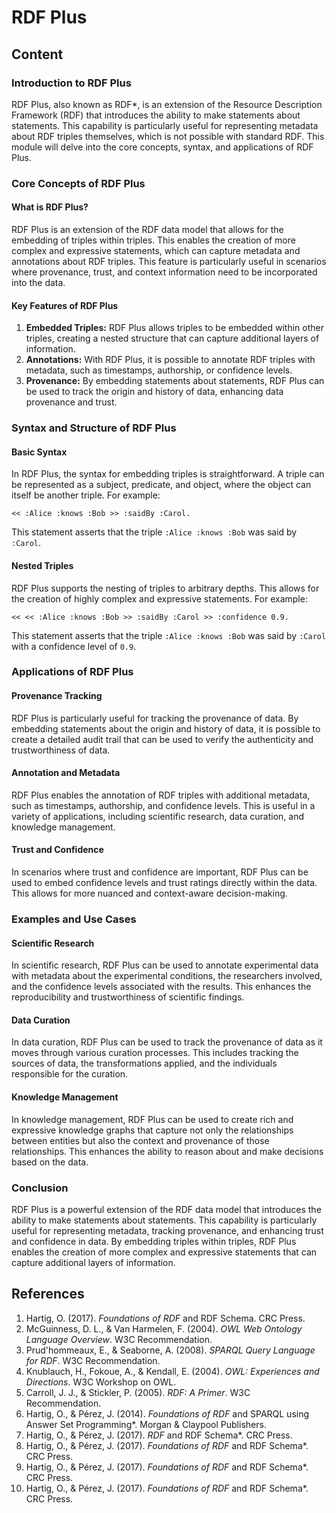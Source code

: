 # RDF Plus

## Content

### Introduction to RDF Plus

RDF Plus, also known as RDF\*, is an extension of the Resource Description Framework (RDF) that introduces the ability to make statements about statements. This capability is particularly useful for representing metadata about RDF triples themselves, which is not possible with standard RDF. This module will delve into the core concepts, syntax, and applications of RDF Plus.

### Core Concepts of RDF Plus

#### What is RDF Plus?

RDF Plus is an extension of the RDF data model that allows for the embedding of triples within triples. This enables the creation of more complex and expressive statements, which can capture metadata and annotations about RDF triples. This feature is particularly useful in scenarios where provenance, trust, and context information need to be incorporated into the data.

#### Key Features of RDF Plus

1. **Embedded Triples:** RDF Plus allows triples to be embedded within other triples, creating a nested structure that can capture additional layers of information.
2. **Annotations:** With RDF Plus, it is possible to annotate RDF triples with metadata, such as timestamps, authorship, or confidence levels.
3. **Provenance:** By embedding statements about statements, RDF Plus can be used to track the origin and history of data, enhancing data provenance and trust.

### Syntax and Structure of RDF Plus

#### Basic Syntax

In RDF Plus, the syntax for embedding triples is straightforward. A triple can be represented as a subject, predicate, and object, where the object can itself be another triple. For example:

```
<< :Alice :knows :Bob >> :saidBy :Carol.
```

This statement asserts that the triple `:Alice :knows :Bob` was said by `:Carol`.

#### Nested Triples

RDF Plus supports the nesting of triples to arbitrary depths. This allows for the creation of highly complex and expressive statements. For example:

```
<< << :Alice :knows :Bob >> :saidBy :Carol >> :confidence 0.9.
```

This statement asserts that the triple `:Alice :knows :Bob` was said by `:Carol` with a confidence level of `0.9`.

### Applications of RDF Plus

#### Provenance Tracking

RDF Plus is particularly useful for tracking the provenance of data. By embedding statements about the origin and history of data, it is possible to create a detailed audit trail that can be used to verify the authenticity and trustworthiness of data.

#### Annotation and Metadata

RDF Plus enables the annotation of RDF triples with additional metadata, such as timestamps, authorship, and confidence levels. This is useful in a variety of applications, including scientific research, data curation, and knowledge management.

#### Trust and Confidence

In scenarios where trust and confidence are important, RDF Plus can be used to embed confidence levels and trust ratings directly within the data. This allows for more nuanced and context-aware decision-making.

### Examples and Use Cases

#### Scientific Research

In scientific research, RDF Plus can be used to annotate experimental data with metadata about the experimental conditions, the researchers involved, and the confidence levels associated with the results. This enhances the reproducibility and trustworthiness of scientific findings.

#### Data Curation

In data curation, RDF Plus can be used to track the provenance of data as it moves through various curation processes. This includes tracking the sources of data, the transformations applied, and the individuals responsible for the curation.

#### Knowledge Management

In knowledge management, RDF Plus can be used to create rich and expressive knowledge graphs that capture not only the relationships between entities but also the context and provenance of those relationships. This enhances the ability to reason about and make decisions based on the data.

### Conclusion

RDF Plus is a powerful extension of the RDF data model that introduces the ability to make statements about statements. This capability is particularly useful for representing metadata, tracking provenance, and enhancing trust and confidence in data. By embedding triples within triples, RDF Plus enables the creation of more complex and expressive statements that can capture additional layers of information.

## References

1. Hartig, O. (2017). _Foundations of RDF_ and RDF Schema. CRC Press.
2. McGuinness, D. L., & Van Harmelen, F. (2004). _OWL Web Ontology Language Overview_. W3C Recommendation.
3. Prud'hommeaux, E., & Seaborne, A. (2008). _SPARQL Query Language for RDF_. W3C Recommendation.
4. Knublauch, H., Fokoue, A., & Kendall, E. (2004). _OWL: Experiences and Directions_. W3C Workshop on OWL.
5. Carroll, J. J., & Stickler, P. (2005). _RDF: A Primer_. W3C Recommendation.
6. Hartig, O., & Pérez, J. (2014). _Foundations of RDF_ and SPARQL using Answer Set Programming\*. Morgan & Claypool Publishers.
7. Hartig, O., & Pérez, J. (2017). _RDF_ and RDF Schema\*. CRC Press.
8. Hartig, O., & Pérez, J. (2017). _Foundations of RDF_ and RDF Schema\*. CRC Press.
9. Hartig, O., & Pérez, J. (2017). _Foundations of RDF_ and RDF Schema\*. CRC Press.
10. Hartig, O., & Pérez, J. (2017). _Foundations of RDF_ and RDF Schema\*. CRC Press.
